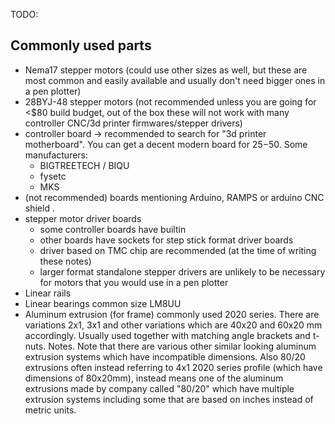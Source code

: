 TODO:

## Commonly used parts

* Nema17 stepper motors (could use other sizes as well, but these are most common and easily available and usually don't need bigger ones in a pen plotter)
* 28BYJ-48 stepper motors (not recommended unless you are going for <$80 build budget, out of the box these will not work with many controller CNC/3d printer firmwares/stepper drivers)
* controller board -> recommended to search for "3d printer motherboard". You can get a decent modern board for $25-$50. Some manufacturers:
  - BIGTREETECH / BIQU
  - fysetc 
  - MKS
* (not recommended) boards mentioning Arduino, RAMPS or arduino CNC shield .
* stepper motor driver boards
  - some controller boards have builtin
  - other boards have sockets for step stick format driver boards
  - driver based on TMC chip are recommended (at the time of writing these notes)
  - larger format standalone stepper drivers are unlikely to be necessary for motors that you would use in a pen plotter
* Linear rails
* Linear bearings common size LM8UU
* Aluminum extrusion (for frame) commonly used 2020 series. There are variations 2x1, 3x1 and other variations which are 40x20 and 60x20 mm accordingly. Usually used together with matching angle brackets and t-nuts. Notes. Note that there are various other similar looking aluminum extrusion systems which have incompatible dimensions. Also 80/20 extrusions often instead referring to 4x1 2020 series profile (which have dimensions of 80x20mm), instead means one of the aluminum extrusions made by company called "80/20" which have multiple extrusion systems including some that are based on inches instead of metric units.